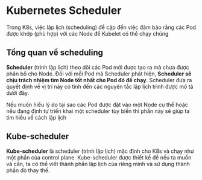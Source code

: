 # Kubernetes Scheduler

Trong K8s, việc lập lịch (scheduling) đề cập đến việc đảm bảo rằng các Pod được khớp (phù hợp) với các Node để Kubelet có thể chạy chúng

## Tổng quan về scheduling

**Scheduler** (trình lập lịch) theo dõi các Pod mới được tạo ra mà chưa được phân bổ cho Node. Đối với mỗi Pod mà Scheduler phát hiện, **Scheduler sẽ chịu trách nhiệm tìm Node tốt nhất cho Pod đó để chạy**. Scheduler đưa ra quyết định về vị trí này có tính đến các nguyên tắc lập lịch trình được mô tả dưới đây.

Nếu muốn hiểu lý do tại sao các Pod được đặt vào một Node cụ thể hoặc nếu đang định tự triển khai một scheduler tùy biến thì phần này sẽ giúp ta tìm hiểu về cách lập lịch

## Kube-scheduler

**Kube-scheduler** là scheduler (trình lập lịch) mặc định cho K8s và chạy như một phần của control plane. Kube-scheduler được thiết kế để nếu ta muốn và cần, ta có thể viết thành phần lập lịch của riêng mình và sử dụng thành phần đó thay thế.

